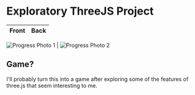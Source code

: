# Exploratory ThreeJS Project

Front           |  Back
:-------------------------:|:-------------------------:
![Progress Photo 1](https://github.com/RamiAwar/three-js-intro/raw/master/img/car_photo.JPG)
  |  ![Progress Photo 2](https://github.com/RamiAwar/three-js-intro/raw/master/img/car_3.JPG)




## Game?
I'll probably turn this into a game after exploring some of the features of three.js that seem interesting to me.
